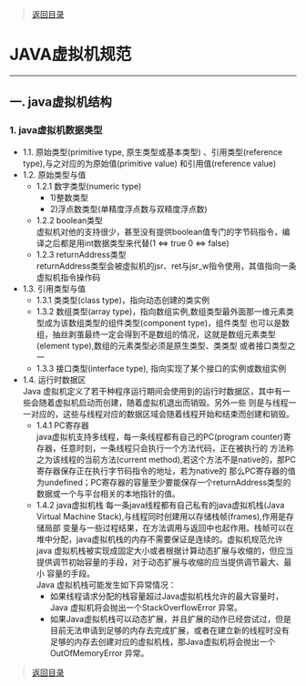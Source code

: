 > [返回目录](https://github.com/Crab2died/jdepth)

#                                                       JAVA虚拟机规范
---
##  一. java虚拟机结构
### 1. java虚拟机数据类型
   - 1.1. 原始类型(primitive type, 原生类型或基本类型) 、引用类型(reference type),与之对应的为原始值(primitive value)
     和引用值(reference value)
   - 1.2. 原始类型与值
     - 1.2.1 数字类型(numeric type)
       - 1)整数类型
       - 2)浮点数类型(单精度浮点数与双精度浮点数) 
     - 1.2.2 boolean类型  
       虚拟机对他的支持很少，甚至没有提供boolean值专门的字节码指令，编译之后都是用int数据类型来代替(1 <=> true  0 <=> false)
     - 1.2.3 returnAddress类型  
       returnAddress类型会被虚拟机的jsr、ret与jsr_w指令使用，其值指向一条虚拟机指令操作码
   - 1.3. 引用类型与值    
     - 1.3.1 类类型(class type)，指向动态创建的类实例
     - 1.3.2 数组类型(array type)，指向数组实例,数组类型最外面那一维元素类型成为该数组类型的组件类型(component type)，组件类型
       也可以是数组，抽丝剥茧最终一定会得到不是数组的情况，这就是数组元素类型(element type),数组的元素类型必须是原生类型、类类型
       或者接口类型之一
     - 1.3.3 接口类型(interface type), 指向实现了某个接口的实例或数组实例
   - 1.4. 运行时数据区   
     Java 虚拟机定义了若干种程序运行期间会使用到的运行时数据区，其中有一些会随着虚拟机启动而创建，随着虚拟机退出而销毁。另外一些
     则是与线程一一对应的，这些与线程对应的数据区域会随着线程开始和结束而创建和销毁。  
     - 1.4.1 PC寄存器  
       java虚拟机支持多线程，每一条线程都有自己的PC(program counter)寄存器，任意时刻，一条线程只会执行一个方法代码，正在被执行的
       方法称之为该线程的当前方法(current method),若这个方法不是native的，那PC寄存器保存正在执行字节码指令的地址，若为native的
       那么PC寄存器的值为undefined；PC寄存器的容量至少要能保存一个returnAddress类型的数据或一个与平台相关的本地指针的值。
     - 1.4.2 java虚拟机栈
       每一条java线程都有自己私有的java虚拟机栈(Java Virtual Machine Stack),与线程同时创建用以存储栈帧(frames),作用是存储局部
       变量与一些过程结果，在方法调用与返回中也起作用。栈帧可以在堆中分配，java虚拟机栈的内存不需要保证是连续的。虚拟机规范允许java
       虚拟机栈被实现成固定大小或者根据计算动态扩展与收缩的，但应当提供调节初始容量的手段，对于动态扩展与收缩的应当提供调节最大、最小
       容量的手段。  
       Java 虚拟机栈可能发生如下异常情况：
       - 如果线程请求分配的栈容量超过Java虚拟机栈允许的最大容量时，Java 虚拟机将会抛出一个StackOverflowError 异常。
       - 如果Java虚拟机栈可以动态扩展，并且扩展的动作已经尝试过，但是目前无法申请到足够的内存去完成扩展，或者在建立新的线程时没有
         足够的内存去创建对应的虚拟机栈，那Java虚拟机将会抛出一个 OutOfMemoryError 异常。
   
   
   
   
> [返回目录](https://github.com/Crab2died/jdepth)